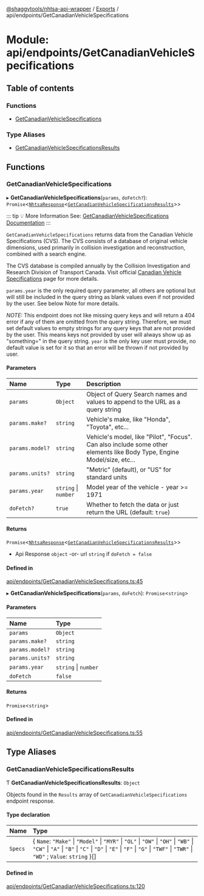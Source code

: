 [@shaggytools/nhtsa-api-wrapper](../index.md) / [Exports](../modules.md) / api/endpoints/GetCanadianVehicleSpecifications

# Module: api/endpoints/GetCanadianVehicleSpecifications

## Table of contents

### Functions

- [GetCanadianVehicleSpecifications](api_endpoints_GetCanadianVehicleSpecifications.md#getcanadianvehiclespecifications)

### Type Aliases

- [GetCanadianVehicleSpecificationsResults](api_endpoints_GetCanadianVehicleSpecifications.md#getcanadianvehiclespecificationsresults)

## Functions

### GetCanadianVehicleSpecifications

▸ **GetCanadianVehicleSpecifications**(`params`, `doFetch?`): `Promise`<[`NhtsaResponse`](api_types.md#nhtsaresponse)<[`GetCanadianVehicleSpecificationsResults`](api_endpoints_GetCanadianVehicleSpecifications.md#getcanadianvehiclespecificationsresults)\>\>

::: tip :bulb: More Information
See: [GetCanadianVehicleSpecifications Documentation](/api/get-canadian-vehicle-specifications)
:::

`GetCanadianVehicleSpecifications` returns data from the Canadian Vehicle Specifications (CVS).
The CVS consists of a database of original vehicle dimensions, used primarily in
collision investigation and reconstruction, combined with a search engine.

The CVS database is compiled annually by the Collision Investigation and Research Division of
Transport Canada. Visit official
[Canadian Vehicle Specifications](http://www.carsp.ca/research/resources/safety-sources/canadian-vehicle-specifications/)
page for more details.

`params.year` is the only required query parameter, all others are optional but will still be
included in the query string as blank values even if not provided by the user.
See below Note for more details.

_NOTE:_ This endpoint does not like missing query keys and will return a 404 error if any of
them are omitted from the query string. Therefore, we must set default values to empty strings
for any query keys that are not provided by the user. This means keys not provided by user will
always show up as "something=" in the query string. `year` is the only key user must provide,
no default value is set for it so that an error will be thrown if not provided by user.

#### Parameters

| Name            | Type                 | Description                                                                                                            |
| :-------------- | :------------------- | :--------------------------------------------------------------------------------------------------------------------- |
| `params`        | `Object`             | Object of Query Search names and values to append to the URL as a query string                                         |
| `params.make?`  | `string`             | Vehicle's make, like "Honda", "Toyota", etc...                                                                         |
| `params.model?` | `string`             | Vehicle's model, like "Pilot", "Focus". Can also include some other elements like Body Type, Engine Model/size, etc... |
| `params.units?` | `string`             | "Metric" (default), or "US" for standard units                                                                         |
| `params.year`   | `string` \| `number` | Model year of the vehicle - year >= 1971                                                                               |
| `doFetch?`      | `true`               | Whether to fetch the data or just return the URL (default: `true`)                                                     |

#### Returns

`Promise`<[`NhtsaResponse`](api_types.md#nhtsaresponse)<[`GetCanadianVehicleSpecificationsResults`](api_endpoints_GetCanadianVehicleSpecifications.md#getcanadianvehiclespecificationsresults)\>\>

- Api
  Response `object` -or- url `string` if `doFetch = false`

#### Defined in

[api/endpoints/GetCanadianVehicleSpecifications.ts:45](https://github.com/ShaggyTech/nhtsa-api-wrapper/blob/main/packages/lib/src/api/endpoints/GetCanadianVehicleSpecifications.ts#L45)

▸ **GetCanadianVehicleSpecifications**(`params`, `doFetch`): `Promise`<`string`\>

#### Parameters

| Name            | Type                 |
| :-------------- | :------------------- |
| `params`        | `Object`             |
| `params.make?`  | `string`             |
| `params.model?` | `string`             |
| `params.units?` | `string`             |
| `params.year`   | `string` \| `number` |
| `doFetch`       | `false`              |

#### Returns

`Promise`<`string`\>

#### Defined in

[api/endpoints/GetCanadianVehicleSpecifications.ts:55](https://github.com/ShaggyTech/nhtsa-api-wrapper/blob/main/packages/lib/src/api/endpoints/GetCanadianVehicleSpecifications.ts#L55)

## Type Aliases

### GetCanadianVehicleSpecificationsResults

Ƭ **GetCanadianVehicleSpecificationsResults**: `Object`

Objects found in the `Results` array of `GetCanadianVehicleSpecifications` endpoint response.

#### Type declaration

| Name    | Type                                                                                                                                                                                                                |
| :------ | :------------------------------------------------------------------------------------------------------------------------------------------------------------------------------------------------------------------ |
| `Specs` | { `Name`: `"Make"` \| `"Model"` \| `"MYR"` \| `"OL"` \| `"OW"` \| `"OH"` \| `"WB"` \| `"CW"` \| `"A"` \| `"B"` \| `"C"` \| `"D"` \| `"E"` \| `"F"` \| `"G"` \| `"TWF"` \| `"TWR"` \| `"WD"` ; `Value`: `string` }[] |

#### Defined in

[api/endpoints/GetCanadianVehicleSpecifications.ts:120](https://github.com/ShaggyTech/nhtsa-api-wrapper/blob/main/packages/lib/src/api/endpoints/GetCanadianVehicleSpecifications.ts#L120)
